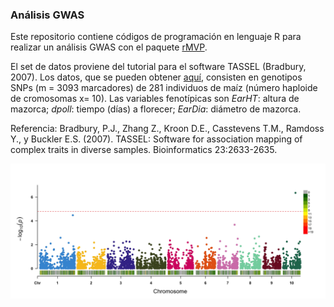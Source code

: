 ### Análisis GWAS

Este repositorio contiene códigos de programación en lenguaje R para realizar un análisis GWAS con el paquete [rMVP](https://cran.r-project.org/package=rMVP).

El set de datos proviene del tutorial para el software TASSEL (Bradbury, 2007). Los datos, que se pueden obtener [aquí](https://tassel.bitbucket.io/docs/TASSELTutorialData5.zip), consisten en genotipos SNPs (m = 3093 marcadores) de 281 individuos de maíz (número haploide de cromosomas x= 10). Las variables fenotípicas son *EarHT*: altura de mazorca; *dpoll*: tiempo (días) a florecer; *EarDia*: diámetro de mazorca.

Referencia: Bradbury, P.J., Zhang Z., Kroon D.E., Casstevens T.M., Ramdoss Y., y Buckler E.S. (2007). TASSEL: Software for association mapping of complex traits in diverse samples. Bioinformatics 23:2633-2635.

![Manhattan plot](Figs/EarHT.MLM.Rectangular-Manhattan.jpg)
